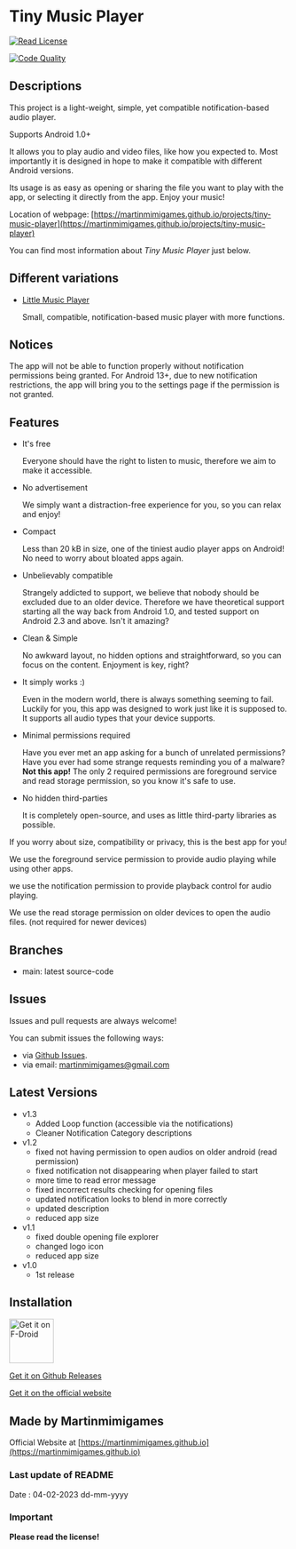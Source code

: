 # Tiny Music Player

[![Read License](https://img.shields.io/github/license/martinmimigames/tiny-music-player?style=flat-square)](https://github.com/martinmimigames/tiny-music-player/blob/main/LICENSE.md)

[![Code Quality](https://img.shields.io/codefactor/grade/github/martinmimigames/tiny-music-player/main?style=flat-square)](https://www.codefactor.io/repository/github/martinmimigames/tiny-music-player)

## Descriptions

This project is a light-weight, simple, yet compatible notification-based audio player.

Supports Android 1.0+

It allows you to play audio and video files, like how you expected to. Most importantly it is
designed in hope to make it compatible with different Android versions.

Its usage is as easy as opening or sharing the file you want to play with the app, or selecting it
directly from the app. Enjoy your music!

Location of webpage:
[https://martinmimigames.github.io/projects/tiny-music-player](https://martinmimigames.github.io/projects/tiny-music-player)

You can find most information about *Tiny Music Player* just below.


## Different variations

- [Little Music Player](https://github.com/martinmimigames/little-music-player)

  Small, compatible, notification-based music player with more functions.

## Notices

The app will not be able to function properly without notification permissions being granted.
For Android 13+, due to new notification restrictions, the app will bring you to the settings page if the permission is not granted.

## Features

- It's free

  Everyone should have the right to listen to music, therefore we aim to make it accessible.

- No advertisement

  We simply want a distraction-free experience for you, so you can relax and enjoy!

- Compact

  Less than 20 kB in size, one of the tiniest audio player apps on Android! No need to worry about bloated apps again.

- Unbelievably compatible

  Strangely addicted to support, we believe that nobody should be excluded due to an older device. Therefore we have theoretical support starting all the way back from Android 1.0, and tested support on Android 2.3 and above. Isn't it amazing?

- Clean & Simple

  No awkward layout, no hidden options and straightforward, so you can focus on the content. Enjoyment is key, right?

- It simply works :)

  Even in the modern world, there is always something seeming to fail. Luckily for you, this app was designed to work just like it is supposed to. It supports all audio types that your device supports.

- Minimal permissions required

  Have you ever met an app asking for a bunch of unrelated permissions? Have you ever had some
  strange requests reminding you of a malware? **Not this app!** The only 2 required permissions are
  foreground service and read storage permission, so you know it's safe to use.

- No hidden third-parties

  It is completely open-source, and uses as little third-party libraries as possible.

If you worry about size, compatibility or privacy, this is the best app for you!

We use the foreground service permission to provide audio playing while using other apps.

we use the notification permission to provide playback control for audio playing.

We use the read storage permission on older devices to open the audio files. (not required for newer
devices)

## Branches

- main: latest source-code

## Issues

Issues and pull requests are always welcome!

You can submit issues the following ways:
- via [Github Issues](https://github.com/martinmimigames/tiny-music-player/issues).
- via email: martinmimigames@gmail.com

## Latest Versions

- v1.3
  - Added Loop function (accessible via the notifications)
  - Cleaner Notification Category descriptions
- v1.2
  - fixed not having permission to open audios on older android (read permission)
  - fixed notification not disappearing when player failed to start
  - more time to read error message
  - fixed incorrect results checking for opening files
  - updated notification looks to blend in more correctly
  - updated description
  - reduced app size
- v1.1
  - fixed double opening file explorer
  - changed logo icon
  - reduced app size
- v1.0
  - 1st release
  
 ## Installation

[<img src="https://fdroid.gitlab.io/artwork/badge/get-it-on.png"
     alt="Get it on F-Droid"
     height="80">](https://f-droid.org/packages/com.martinmimigames.tinymusicplayer/)
     
[Get it on Github Releases](https://github.com/martinmimigames/tiny-music-player/releases/latest)

[Get it on the official website](https://martinmimigames.github.io/projects/tiny-music-player)

## Made by Martinmimigames

Official Website at [https://martinmimigames.github.io](https://martinmimigames.github.io)

### Last update of README

Date : 04-02-2023 dd-mm-yyyy

### Important

**Please read the license!**
